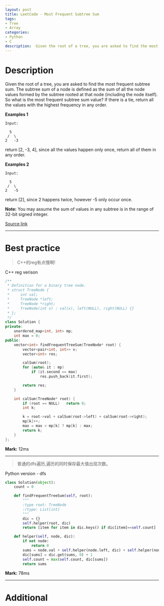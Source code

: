 ```yaml
---
layout: post
title: LeetCode - Most Frequent Subtree Sum
tags:
- Tree
- Array
categories:
- Python
- C
description:  Given the root of a tree, you are asked to find the most frequent subtree sum. The subtree sum of a node is defined as the sum of all the node values formed by the subtree rooted at that node (including the node itself). So what is the most frequent subtree sum value? If there is a tie, return all the values with the highest frequency in any order.
---
```



# Description
Given the root of a tree, you are asked to find the most frequent subtree sum. The subtree sum of a node is defined as the sum of all the node values formed by the subtree rooted at that node (including the node itself). So what is the most frequent subtree sum value? If there is a tie, return all the values with the highest frequency in any order.

**Examples 1**

```
Input:

  5
 /  \
2   -3
```

return [2, -3, 4], since all the values happen only once, return all of them in any order.

**Examples 2**

```
Input:

  5
 /  \
2   -5
```

return [2], since 2 happens twice, however -5 only occur once.

**Note:** You may assume the sum of values in any subtree is in the range of 32-bit signed integer.

[Source link](https://leetcode.com/problems/most-frequent-subtree-sum/#/description)

__________

# Best practice

>C++的reg有点慢啊!

C++ reg verison

```c++
/**
 * Definition for a binary tree node.
 * struct TreeNode {
 *     int val;
 *     TreeNode *left;
 *     TreeNode *right;
 *     TreeNode(int x) : val(x), left(NULL), right(NULL) {}
 * };
 */
class Solution {
private:
    unordered_map<int, int> mp;
    int max = 0;
public:
    vector<int> findFrequentTreeSum(TreeNode* root) {
        vector<pair<int, int>> v;
        vector<int> res;

        calSum(root);
        for (auto& it : mp)
            if (it.second == max)
                res.push_back(it.first);

        return res;
    }

    int calSum(TreeNode* root) {
        if (root == NULL)   return 0;
        int k;

        k = root->val + calSum(root->left) + calSum(root->right);
        mp[k]++;
        max = max < mp[k] ? mp[k] : max;
        return k;
    }
};
```

**Mark:** 12ms

****


>普通的dfs遍历,遍历的同时保存最大值出现次数。

Python version - dfs

```python
class Solution(object):
    count = 0

    def findFrequentTreeSum(self, root):
        """
        :type root: TreeNode
        :rtype: List[int]
        """
        dic = {}
        self.helper(root, dic)
        return [item for item in dic.keys() if dic[item]==self.count]

    def helper(self, node, dic):
        if not node:
            return 0
        sums = node.val + self.helper(node.left, dic) + self.helper(node.right, dic)
        dic[sums] = dic.get(sums, 0) + 1
        self.count = max(self.count, dic[sums])
        return sums
```

**Mark:** 78ms

__________
# Additional
